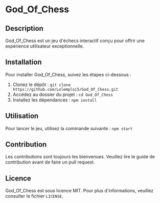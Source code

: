 # God_Of_Chess

## Description
God_Of_Chess est un jeu d'échecs interactif conçu pour offrir une expérience utilisateur exceptionnelle.

## Installation
Pour installer God_Of_Chess, suivez les étapes ci-dessous :
1. Clonez le dépôt : `git clone https://github.com/Lolemploi5/God_Of_Chess.git`
2. Accédez au dossier du projet : `cd God_Of_Chess`
3. Installez les dépendances : `npm install`

## Utilisation
Pour lancer le jeu, utilisez la commande suivante : `npm start`

## Contribution
Les contributions sont toujours les bienvenues. Veuillez lire le guide de contribution avant de faire un pull request.

## Licence
God_Of_Chess est sous licence MIT. Pour plus d'informations, veuillez consulter le fichier `LICENSE`.